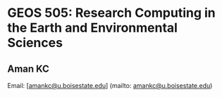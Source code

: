 # GEOS 505: Research Computing in the Earth and Environmental Sciences

## Aman KC 

Email: [amankc@u.boisestate.edu] (mailto: amankc@u.boisestate.edu)
